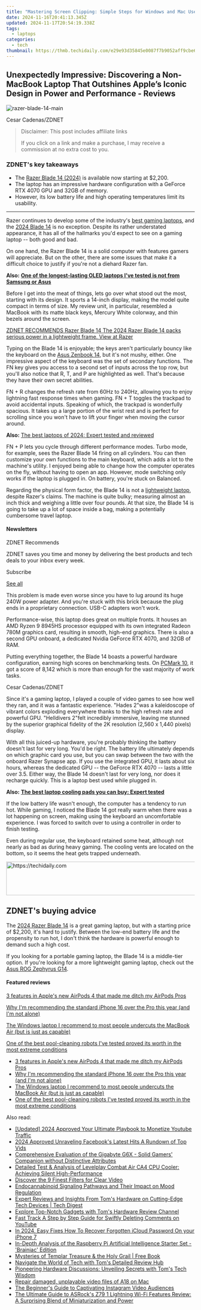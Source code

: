 ```yaml
---
title: "Mastering Screen Clipping: Simple Steps for Windows and Mac Users (Lenovo/Dell) - Expert Advice From ZDNET"
date: 2024-11-16T20:41:13.345Z
updated: 2024-11-17T20:54:19.338Z
tags:
  - laptops
categories:
  - tech
thumbnail: https://thmb.techidaily.com/e29e93d35845e0087f7b9052aff9cbe637121c31e79b4423801c6a206d9b7bce.jpg
---
```


## Unexpectedly Impressive: Discovering a Non-MacBook Laptop That Outshines Apple’s Iconic Design in Power and Performance - Reviews

![razer-blade-14-main](https://www.zdnet.com/a/img/resize/027ff68da51f252987368bd40419bc3e6e0312c6/2024/06/12/d0fc91c9-c241-40b4-af9f-062625bf0b1b/razer-blade-14-main.jpg?auto=webp&width=1280)

Cesar Cadenas/ZDNET

>  Disclaimer: This post includes affiliate links
>
>  If you click on a link and make a purchase, I may receive a commission at no extra cost to you.
>

### ZDNET's key takeaways

* The [Razer Blade 14 (2024)](https://razer.a9yw.net/c/159047/642901/10229?&sharedid=zdnet&partnerpropertyid=1980086&u=https%3A%2F%2Fwww.razer.com%2Fgaming-laptops%2FRazer-Blade-14%2FRZ09-05081EM3-R3U1&subId1=zd-%5F%5FCOM%5FCLICK%5FID%5F%5F-dtp) is available now starting at $2,200\.
* The laptop has an impressive hardware configuration with a GeForce RTX 4070 GPU and 32GB of memory.
* However, its low battery life and high operating temperatures limit its usability.

---

Razer continues to develop some of the industry's [best gaming laptops](https://www.zdnet.com/article/best-gaming-laptop/), and the [2024 Blade 14](https://razer.a9yw.net/c/159047/642901/10229?&sharedid=zdnet&partnerpropertyid=1980086&u=https%3A%2F%2Fwww.razer.com%2Fgaming-laptops%2FRazer-Blade-14%2FRZ09-05081EM3-R3U1&subId1=zd-%5F%5FCOM%5FCLICK%5FID%5F%5F-dtp) is no exception. Despite its rather understated appearance, it has all of the hallmarks you'd expect to see on a gaming laptop -- both good and bad. 

On one hand, the Razer Blade 14 is a solid computer with features gamers will appreciate. But on the other, there are some issues that make it a difficult choice to justify if you're not a diehard Razer fan. 

**Also:** [**One of the longest-lasting OLED laptops I've tested is not from Samsung or Asus**](https://www.zdnet.com/article/one-of-the-longest-lasting-oled-laptops-ive-tested-is-not-from-samsung-or-asus/)

Before I get into the meat of things, lets go over what stood out the most, starting with its design. It sports a 14-inch display, making the model quite compact in terms of size. My review unit, in particular, resembled a MacBook with its matte black keys, Mercury White colorway, and thin bezels around the screen. 

[ZDNET RECOMMENDS Razer Blade 14 The 2024 Razer Blade 14 packs serious power in a lightweight frame. View at Razer](https://razer.a9yw.net/c/159047/642901/10229?&sharedid=zdnet&partnerpropertyid=1980086&u=https%3A%2F%2Fwww.razer.com%2Fgaming-laptops%2FRazer-Blade-14%2FRZ09-05081EM3-R3U1&subId1=zd-%5F%5FCOM%5FCLICK%5FID%5F%5F-dtp)

Typing on the Blade 14 is enjoyable; the keys aren't particularly bouncy like the keyboard on the [Asus Zenbook 14](https://www.zdnet.com/article/the-work-laptop-i-recommend-to-most-people-is-not-made-by-apple-or-lenovo/), but it's not mushy, either. One impressive aspect of the keyboard was the set of secondary functions. The FN key gives you access to a second set of inputs across the top row, but you'll also notice that R, T, and P are highlighted as well. That's because they have their own secret abilities. 

FN + R changes the refresh rate from 60Hz to 240Hz, allowing you to enjoy lightning fast response times when gaming. FN + T toggles the trackpad to avoid accidental inputs. Speaking of which, the trackpad is wonderfully spacious. It takes up a large portion of the wrist rest and is perfect for scrolling since you won't have to lift your finger when moving the cursor around. 

**Also:** [The best laptops of 2024: Expert tested and reviewed](https://www.zdnet.com/article/best-laptop/) 

FN + P lets you cycle through different performance modes. Turbo mode, for example, sees the Razer Blade 14 firing on all cylinders. You can then customize your own functions to the main keyboard, which adds a lot to the machine's utility. I enjoyed being able to change how the computer operates on the fly, without having to open an app. However, mode switching only works if the laptop is plugged in. On battery, you're stuck on Balanced.

Regarding the physical form factor, the Blade 14 is not a [lightweight laptop](https://www.zdnet.com/article/best-lightweight-laptops/), despite Razer's claims. The machine is quite bulky; measuring almost an inch thick and weighing a little over four pounds. At that size, the Blade 14 is going to take up a lot of space inside a bag, making a potentially cumbersome travel laptop. 

#### Newsletters

ZDNET Recommends

ZDNET saves you time and money by delivering the best products and tech deals to your inbox every week.

 Subscribe

[See all](https://www.zdnet.com/newsletters/)

This problem is made even worse since you have to lug around its huge 240W power adapter. And you're stuck with this brick because the plug ends in a proprietary connection. USB-C adapters won't work.

Performance-wise, this laptop does great on multiple fronts. It houses an AMD Ryzen 9 8945HS processor equipped with its own integrated Radeon 780M graphics card, resulting in smooth, high-end graphics. There is also a second GPU onboard, a dedicated Nvidia GeForce RTX 4070, and 32GB of RAM. 

Putting everything together, the Blade 14 boasts a powerful hardware configuration, earning high scores on benchmarking tests. On [PCMark 10](https://benchmarks.ul.com/pcmark10), it got a score of 8,142 which is more than enough for the vast majority of work tasks.

Cesar Cadenas/ZDNET

Since it's a gaming laptop, I played a couple of video games to see how well they ran, and it was a fantastic experience. "Hades 2"was a kaleidoscope of vibrant colors exploding everywhere thanks to the high refresh rate and powerful GPU. "Helldivers 2"felt incredibly immersive, leaving me stunned by the superior graphical fidelity of the 2K resolution (2,560 x 1,440 pixels) display. 

With all this juiced-up hardware, you're probably thinking the battery doesn't last for very long. You'd be right. The battery life ultimately depends on which graphic card you use, but you can swap between the two with the onboard Razer Synapse app. If you use the integrated GPU, it lasts about six hours, whereas the dedicated GPU -- the GeForce RTX 4070 -- lasts a little over 3.5\. Either way, the Blade 14 doesn't last for very long, nor does it recharge quickly. This is a laptop best used while plugged in. 

**Also:** [**The best laptop cooling pads you can buy: Expert tested**](https://www.zdnet.com/home-and-office/best-laptop-cooling-pad/)

If the low battery life wasn't enough, the computer has a tendency to run hot. While gaming, I noticed the Blade 14 got really warm when there was a lot happening on screen, making using the keyboard an uncomfortable experience. I was forced to switch over to using a controller in order to finish testing. 

Even during regular use, the keyboard retained some heat, although not nearly as bad as during heavy gaming. The cooling vents are located on the bottom, so it seems the heat gets trapped underneath.

<!-- affiliate ads begin -->
<a href="https://appsumo.8odi.net/c/5597632/2068432/7443" target="_top" id="2068432">
  <img src="//a.impactradius-go.com/display-ad/7443-2068432" border="0" alt="https://techidaily.com" width="728" height="90"/>
</a>
<img height="0" width="0" src="https://appsumo.8odi.net/i/5597632/2068432/7443" style="position:absolute;visibility:hidden;" border="0" />
<!-- affiliate ads end -->

## ZDNET's buying advice

The [2024 Razer Blade 14](https://razer.a9yw.net/c/159047/642901/10229?&sharedid=zdnet&partnerpropertyid=1980086&u=https%3A%2F%2Fwww.razer.com%2Fgaming-laptops%2FRazer-Blade-14%2FRZ09-05081EM3-R3U1&subId1=zd-%5F%5FCOM%5FCLICK%5FID%5F%5F-dtp) is a great gaming laptop, but with a starting price of $2,200, it's hard to justify. Between the low-end battery life and the propensity to run hot, I don't think the hardware is powerful enough to demand such a high cost. 

If you looking for a portable gaming laptop, the Blade 14 is a middle-tier option. If you're looking for a more lightweight gaming laptop, check out the [Asus ROG Zephyrus G14](https://www.zdnet.com/article/asus-new-laptop-is-a-solid-macbook-alternative-thats-better-in-several-ways/).

#### Featured reviews

[3 features in Apple's new AirPods 4 that made me ditch my AirPods Pros](https://www.zdnet.com/article/3-features-in-apples-new-airpods-4-that-made-me-ditch-my-airpods-pros/ "3 features in Apple's new AirPods 4 that made me ditch my AirPods Pros")

[Why I'm recommending the standard iPhone 16 over the Pro this year (and I'm not alone)](https://www.zdnet.com/article/why-im-recommending-the-standard-iphone-16-over-the-pro-this-year-and-im-not-alone/ "Why I'm recommending the standard iPhone 16 over the Pro this year (and I'm not alone)")

[The Windows laptop I recommend to most people undercuts the MacBook Air (but is just as capable)](https://www.zdnet.com/article/the-windows-laptop-i-recommend-to-most-people-undercuts-the-macbook-air-but-is-just-as-capable/ "The Windows laptop I recommend to most people undercuts the MacBook Air (but is just as capable)")

[One of the best pool-cleaning robots I've tested proved its worth in the most extreme conditions](https://www.zdnet.com/article/one-of-the-best-pool-cleaning-robots-ive-tested-proved-its-worth-in-the-most-extreme-conditions/ "One of the best pool-cleaning robots I've tested proved its worth in the most extreme conditions")

* [3 features in Apple's new AirPods 4 that made me ditch my AirPods Pros](https://www.zdnet.com/article/3-features-in-apples-new-airpods-4-that-made-me-ditch-my-airpods-pros/ "3 features in Apple's new AirPods 4 that made me ditch my AirPods Pros")
* [Why I'm recommending the standard iPhone 16 over the Pro this year (and I'm not alone)](https://www.zdnet.com/article/why-im-recommending-the-standard-iphone-16-over-the-pro-this-year-and-im-not-alone/ "Why I'm recommending the standard iPhone 16 over the Pro this year (and I'm not alone)")
* [The Windows laptop I recommend to most people undercuts the MacBook Air (but is just as capable)](https://www.zdnet.com/article/the-windows-laptop-i-recommend-to-most-people-undercuts-the-macbook-air-but-is-just-as-capable/ "The Windows laptop I recommend to most people undercuts the MacBook Air (but is just as capable)")
* [One of the best pool-cleaning robots I've tested proved its worth in the most extreme conditions](https://www.zdnet.com/article/one-of-the-best-pool-cleaning-robots-ive-tested-proved-its-worth-in-the-most-extreme-conditions/ "One of the best pool-cleaning robots I've tested proved its worth in the most extreme conditions")

<ins class="adsbygoogle"
     style="display:block"
     data-ad-format="autorelaxed"
     data-ad-client="ca-pub-7571918770474297"
     data-ad-slot="1223367746"></ins>

<ins class="adsbygoogle"
     style="display:block"
     data-ad-client="ca-pub-7571918770474297"
     data-ad-slot="8358498916"
     data-ad-format="auto"
     data-full-width-responsive="true"></ins>

<span class="atpl-alsoreadstyle">Also read:</span>
<div><ul>
<li><a href="https://youtube-lab.techidaily.com/ed-2024-approved-your-ultimate-playbook-to-monetize-youtube-traffic/"><u>[Updated] 2024 Approved Your Ultimate Playbook to Monetize Youtube Traffic</u></a></li>
<li><a href="https://facebook-video-recording.techidaily.com/2024-approved-unraveling-facebooks-latest-hits-a-rundown-of-top-vids/"><u>2024 Approved Unraveling Facebook's Latest Hits A Rundown of Top Vids</u></a></li>
<li><a href="https://hardware-reviews.techidaily.com/comprehensive-evaluation-of-the-gigabyte-g6x-solid-gamers-companion-without-distinctive-attributes/"><u>Comprehensive Evaluation of the Gigabyte G6X - Solid Gamers' Companion without Distinctive Attributes</u></a></li>
<li><a href="https://hardware-reviews.techidaily.com/detailed-test-and-analysis-of-levelplay-combat-air-ca4-cpu-cooler-achieving-silent-high-performance/"><u>Detailed Test & Analysis of Levelplay Combat Air CA4 CPU Cooler: Achieving Silent High-Performance</u></a></li>
<li><a href="https://extra-information.techidaily.com/discover-the-9-finest-filters-for-clear-video/"><u>Discover the 9 Finest Filters for Clear Video</u></a></li>
<li><a href="https://games-able.techidaily.com/endocannabinoid-signaling-pathways-and-their-impact-on-mood-regulation/"><u>Endocannabinoid Signaling Pathways and Their Impact on Mood Regulation</u></a></li>
<li><a href="https://hardware-reviews.techidaily.com/expert-reviews-and-insights-from-toms-hardware-on-cutting-edge-tech-devices-tech-digest/"><u>Expert Reviews and Insights From Tom's Hardware on Cutting-Edge Tech Devices | Tech Digest</u></a></li>
<li><a href="https://hardware-reviews.techidaily.com/explore-top-notch-gadgets-with-toms-hardware-review-channel/"><u>Explore Top-Notch Gadgets with Tom's Hardware Review Channel</u></a></li>
<li><a href="https://youtube-lab.techidaily.com/track-a-step-by-step-guide-for-swiftly-deleting-comments-on-youtube/"><u>Fast Track A Step by Step Guide for Swiftly Deleting Comments on YouTube</u></a></li>
<li><a href="https://activate-lock.techidaily.com/in-2024-easy-fixes-how-to-recover-forgotten-icloud-password-on-your-iphone-7-by-drfone-ios/"><u>In 2024, Easy Fixes How To Recover Forgotten iCloud Password On your iPhone 7</u></a></li>
<li><a href="https://hardware-reviews.techidaily.com/in-depth-analysis-of-the-raspberry-pi-artificial-intelligence-starter-set-brainiac-edition/"><u>In-Depth Analysis of the Raspberry Pi Artificial Intelligence Starter Set - 'Brainiac' Edition</u></a></li>
<li><a href="https://novels-ebooks.techidaily.com/1125917-9781609256586-mysteries-of-templar-treasure-the-holy-grail/"><u>Mysteries of Templar Treasure & the Holy Grail | Free Book</u></a></li>
<li><a href="https://hardware-reviews.techidaily.com/navigate-the-world-of-tech-with-toms-detailed-review-hub/"><u>Navigate the World of Tech with Tom's Detailed Review Hub</u></a></li>
<li><a href="https://hardware-reviews.techidaily.com/pioneering-hardware-discussions-unveiling-secrets-with-toms-tech-wisdom/"><u>Pioneering Hardware Discussions: Unveiling Secrets with Tom's Tech Wisdom</u></a></li>
<li><a href="https://techidaily.com/repair-damaged-unplayable-video-files-of-a18-on-mac-by-stellar-video-repair-mobile-video-repair/"><u>Repair damaged, unplayable video files of A18 on Mac</u></a></li>
<li><a href="https://extra-tips.techidaily.com/the-beginners-guide-to-captivating-instagram-video-audiences/"><u>The Beginner's Guide to Captivating Instagram Video Audiences</u></a></li>
<li><a href="https://hardware-reviews.techidaily.com/the-ultimate-guide-to-asrocks-z79-1-lightning-wi-fi-features-review-a-surprising-blend-of-miniaturization-and-power/"><u>The Ultimate Guide to ASRock's Z79 1 Lightning Wi-Fi Features Review: A Surprising Blend of Miniaturization and Power</u></a></li>
</ul></div>

